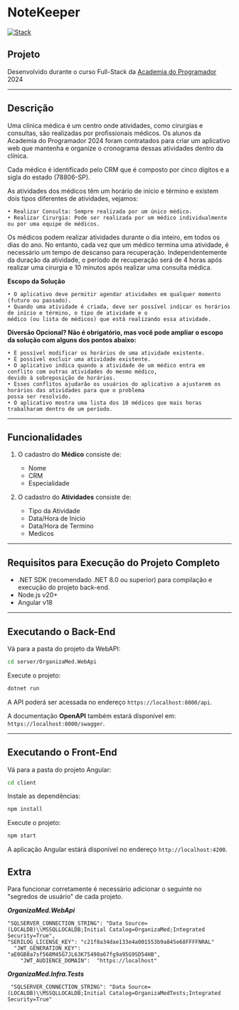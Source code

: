 # NoteKeeper

[![Stack](https://skillicons.dev/icons?i=dotnet,cs,cypress,azure,nodejs,typescript,angular&perline=8)](https://skillicons.dev)

## Projeto

Desenvolvido durante o curso Full-Stack da [Academia do Programador](https://www.academiadoprogramador.net) 2024

---

## Descrição

Uma clínica médica é um centro onde atividades, como cirurgias e consultas, são realizadas por profissionais médicos.
Os alunos da Academia do Programador 2024 foram contratados para criar um aplicativo web que mantenha e
organize o cronograma dessas atividades dentro da clínica.

Cada médico é identificado pelo CRM que é composto por cinco dígitos e a sigla do estado (78806-SP).

As atividades dos médicos têm um horário de início e término e existem dois tipos diferentes de atividades, vejamos:

    • Realizar Consulta: Sempre realizada por um único médico.
    • Realizar Cirurgia: Pode ser realizada por um médico individualmente ou por uma equipe de médicos.

Os médicos podem realizar atividades durante o dia inteiro, em todos os dias do ano. No entanto, cada vez que um
médico termina uma atividade, é necessário um tempo de descanso para recuperação. Independentemente da duração
da atividade, o período de recuperação será de 4 horas após realizar uma cirurgia e 10 minutos após realizar uma
consulta médica.

**Escopo da Solução**

    • O aplicativo deve permitir agendar atividades em qualquer momento (futuro ou passado).
    • Quando uma atividade é criada, deve ser possível indicar os horários de início e término, o tipo de atividade e o
    médico (ou lista de médicos) que está realizando essa atividade.

**Diversão Opcional? Não é obrigatório, mas você pode ampliar o escopo da solução com alguns dos pontos abaixo:**

    • É possível modificar os horários de uma atividade existente.
    • É possível excluir uma atividade existente.
    • O aplicativo indica quando a atividade de um médico entra em conflito com outras atividades do mesmo médico,
    devido à sobreposição de horários.
    • Esses conflitos ajudarão os usuários do aplicativo a ajustarem os horários das atividades para que o problema
    possa ser resolvido.
    • O aplicativo mostra uma lista dos 10 médicos que mais horas trabalharam dentro de um período.

---

## Funcionalidades

1. O cadastro do **Médico** consiste de:

   - Nome
   - CRM
   - Especialidade

2. O cadastro do **Atividades** consiste de:
   - Tipo da Atividade
   - Data/Hora de Inicio
   - Data/Hora de Termino
   - Medicos

---

## Requisitos para Execução do Projeto Completo

- .NET SDK (recomendado .NET 8.0 ou superior) para compilação e execução do projeto back-end.
- Node.js v20+
- Angular v18

---

## Executando o Back-End

Vá para a pasta do projeto da WebAPI:

```bash
cd server/OrganizaMed.WebApi
```

Execute o projeto:

```bash
dotnet run
```

A API poderá ser acessada no endereço `https://localhost:8000/api`.

A documentação **OpenAPI** também estará disponível em: `https://localhost:8000/swagger`.

---

## Executando o Front-End

Vá para a pasta do projeto Angular:

```bash
cd client
```

Instale as dependências:

```bash
npm install
```

Execute o projeto:

```bash
npm start
```

A aplicação Angular estárá disponível no endereço `http://localhost:4200`.

## Extra

Para funcionar corretamente é necessário adicionar o seguinte no "segredos de usuário" de cada projeto.

**_OrganizaMed.WebApi_**

```
"SQLSERVER_CONNECTION_STRING": "Data Source=(LOCALDB)\\MSSQLLOCALDB;Initial Catalog=OrganizaMed;Integrated Security=True",
"SERILOG_LICENSE_KEY": "c21f8a34dae133e4a001553b9a845e68FFFFNRAL"
  "JWT_GENERATION_KEY": "aE0GB8a7sf568M45G7JL63K75498a67fg9a95G9SD54HB",
    "JWT_AUDIENCE_DOMAIN":  "https://localhost"
```

**_OrganizaMed.Infra.Tests_**

```
 "SQLSERVER_CONNECTION_STRING": "Data Source=(LOCALDB)\\MSSQLLOCALDB;Initial Catalog=OrganizaMedTests;Integrated Security=True"
```
